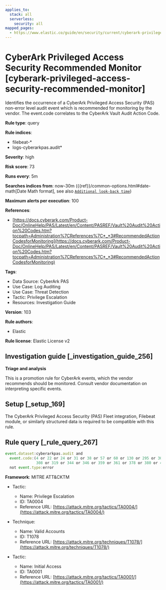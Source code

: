 ```yaml
---
applies_to:
  stack: all
  serverless:
    security: all
mapped_pages:
  - https://www.elastic.co/guide/en/security/current/cyberark-privileged-access-security-recommended-monitor.html
---
```


# CyberArk Privileged Access Security Recommended Monitor [cyberark-privileged-access-security-recommended-monitor]

Identifies the occurrence of a CyberArk Privileged Access Security (PAS) non-error level audit event which is recommended for monitoring by the vendor. The event.code correlates to the CyberArk Vault Audit Action Code.

**Rule type**: query

**Rule indices**:

* filebeat-*
* logs-cyberarkpas.audit*

**Severity**: high

**Risk score**: 73

**Runs every**: 5m

**Searches indices from**: now-30m ({{ref}}/common-options.html#date-math[Date Math format], see also [`Additional look-back time`](docs-content://solutions/security/detect-and-alert/create-detection-rule.md#rule-schedule))

**Maximum alerts per execution**: 100

**References**:

* [https://docs.cyberark.com/Product-Doc/OnlineHelp/PAS/Latest/en/Content/PASREF/Vault%20Audit%20Action%20Codes.htm?tocpath=Administration%7CReferences%7C*_*3#RecommendedActionCodesforMonitoring](https://docs.cyberark.com/Product-Doc/OnlineHelp/PAS/Latest/en/Content/PASREF/Vault%20Audit%20Action%20Codes.htm?tocpath=Administration%7CReferences%7C*_*3#RecommendedActionCodesforMonitoring)

**Tags**:

* Data Source: CyberArk PAS
* Use Case: Log Auditing
* Use Case: Threat Detection
* Tactic: Privilege Escalation
* Resources: Investigation Guide

**Version**: 103

**Rule authors**:

* Elastic

**Rule license**: Elastic License v2

## Investigation guide [_investigation_guide_256]

**Triage and analysis**

This is a promotion rule for CyberArk events, which the vendor recommends should be monitored. Consult vendor documentation on interpreting specific events.


## Setup [_setup_169]

The CyberArk Privileged Access Security (PAS) Fleet integration, Filebeat module, or similarly structured data is required to be compatible with this rule.


## Rule query [_rule_query_267]

```js
event.dataset:cyberarkpas.audit and
  event.code:(4 or 22 or 24 or 31 or 38 or 57 or 60 or 130 or 295 or 300 or 302 or
              308 or 319 or 344 or 346 or 359 or 361 or 378 or 380 or 411) and
  not event.type:error
```

**Framework**: MITRE ATT&CKTM

* Tactic:

    * Name: Privilege Escalation
    * ID: TA0004
    * Reference URL: [https://attack.mitre.org/tactics/TA0004/](https://attack.mitre.org/tactics/TA0004/)

* Technique:

    * Name: Valid Accounts
    * ID: T1078
    * Reference URL: [https://attack.mitre.org/techniques/T1078/](https://attack.mitre.org/techniques/T1078/)

* Tactic:

    * Name: Initial Access
    * ID: TA0001
    * Reference URL: [https://attack.mitre.org/tactics/TA0001/](https://attack.mitre.org/tactics/TA0001/)



